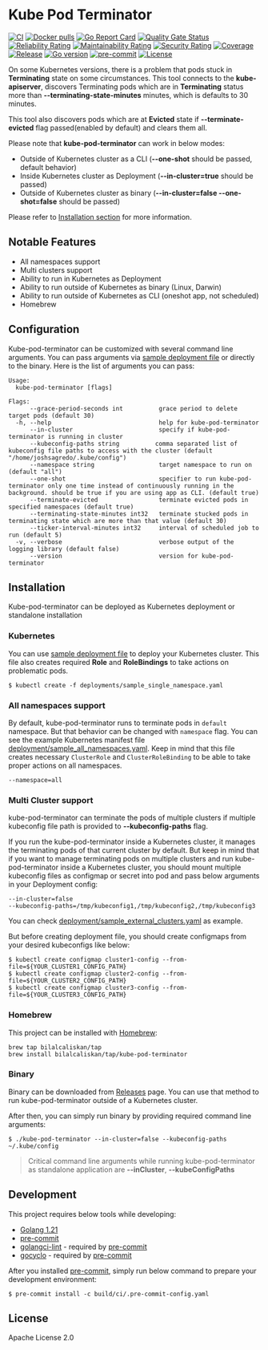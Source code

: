 # Kube Pod Terminator
[![CI](https://github.com/bilalcaliskan/kube-pod-terminator/workflows/CI/badge.svg?event=push)](https://github.com/bilalcaliskan/kube-pod-terminator/actions?query=workflow%3ACI)
[![Docker pulls](https://img.shields.io/docker/pulls/bilalcaliskan/kube-pod-terminator)](https://hub.docker.com/r/bilalcaliskan/kube-pod-terminator/)
[![Go Report Card](https://goreportcard.com/badge/github.com/bilalcaliskan/kube-pod-terminator)](https://goreportcard.com/report/github.com/bilalcaliskan/kube-pod-terminator)
[![Quality Gate Status](https://sonarcloud.io/api/project_badges/measure?project=bilalcaliskan_kube-pod-terminator&metric=alert_status)](https://sonarcloud.io/summary/new_code?id=bilalcaliskan_kube-pod-terminator)
[![Reliability Rating](https://sonarcloud.io/api/project_badges/measure?project=bilalcaliskan_kube-pod-terminator&metric=reliability_rating)](https://sonarcloud.io/summary/new_code?id=bilalcaliskan_kube-pod-terminator)
[![Maintainability Rating](https://sonarcloud.io/api/project_badges/measure?project=bilalcaliskan_kube-pod-terminator&metric=sqale_rating)](https://sonarcloud.io/summary/new_code?id=bilalcaliskan_kube-pod-terminator)
[![Security Rating](https://sonarcloud.io/api/project_badges/measure?project=bilalcaliskan_kube-pod-terminator&metric=security_rating)](https://sonarcloud.io/summary/new_code?id=bilalcaliskan_kube-pod-terminator)
[![Coverage](https://sonarcloud.io/api/project_badges/measure?project=bilalcaliskan_kube-pod-terminator&metric=coverage)](https://sonarcloud.io/summary/new_code?id=bilalcaliskan_kube-pod-terminator)
[![Release](https://img.shields.io/github/release/bilalcaliskan/kube-pod-terminator.svg)](https://github.com/bilalcaliskan/kube-pod-terminator/releases/latest)
[![Go version](https://img.shields.io/github/go-mod/go-version/bilalcaliskan/kube-pod-terminator)](https://github.com/bilalcaliskan/kube-pod-terminator)
[![pre-commit](https://img.shields.io/badge/pre--commit-enabled-brightgreen?logo=pre-commit)](https://github.com/pre-commit/pre-commit)
[![License](https://img.shields.io/badge/License-Apache%202.0-blue.svg)](https://opensource.org/licenses/Apache-2.0)

On some Kubernetes versions, there is a problem that pods stuck in **Terminating** state on some circumstances. This tool
connects to the **kube-apiserver**, discovers Terminating pods which are in **Terminating** status more than **--terminating-state-minutes**
minutes, which is defaults to 30 minutes.

This tool also discovers pods which are at **Evicted** state if **--terminate-evicted** flag passed(enabled by default) and
clears them all.

Please note that **kube-pod-terminator** can work in below modes:
- Outside of Kubernetes cluster as a CLI (**--one-shot** should be passed, default behavior)
- Inside Kubernetes cluster as Deployment (**--in-cluster=true** should be passed)
- Outside of Kubernetes cluster as binary (**--in-cluster=false --one-shot=false** should be passed)

Please refer to [Installation section](#installation) for more information.

## Notable Features
- All namespaces support
- Multi clusters support
- Ability to run in Kubernetes as Deployment
- Ability to run outside of Kubernetes as binary (Linux, Darwin)
- Ability to run outside of Kubernetes as CLI (oneshot app, not scheduled)
- Homebrew

## Configuration
Kube-pod-terminator can be customized with several command line arguments. You can pass arguments
via [sample deployment file](deployments/sample_single_namespace.yaml) or directly to the binary. Here is the list of arguments you can pass:

```
Usage:
  kube-pod-terminator [flags]

Flags:
      --grace-period-seconds int          grace period to delete target pods (default 30)
  -h, --help                              help for kube-pod-terminator
      --in-cluster                        specify if kube-pod-terminator is running in cluster
      --kubeconfig-paths string          comma separated list of kubeconfig file paths to access with the cluster (default "/home/joshsagredo/.kube/config")
      --namespace string                  target namespace to run on (default "all")
      --one-shot                          specifier to run kube-pod-terminator only one time instead of continuously running in the background. should be true if you are using app as CLI. (default true)
      --terminate-evicted                 terminate evicted pods in specified namespaces (default true)
      --terminating-state-minutes int32   terminate stucked pods in terminating state which are more than that value (default 30)
      --ticker-interval-minutes int32     interval of scheduled job to run (default 5)
  -v, --verbose                           verbose output of the logging library (default false)
      --version                           version for kube-pod-terminator
```

## Installation
Kube-pod-terminator can be deployed as Kubernetes deployment or standalone installation

### Kubernetes
You can use [sample deployment file](deployments/sample_single_namespace.yaml) to deploy your Kubernetes cluster.
This file also creates required **Role** and **RoleBindings** to take actions on problematic pods.

```shell
$ kubectl create -f deployments/sample_single_namespace.yaml
```

### All namespaces support
By default, kube-pod-terminator runs to terminate pods in `default` namespace. But that behavior can be changed with
`namespace` flag. You can see the example Kubernetes manifest file [deployment/sample_all_namespaces.yaml](deployments/sample_all_namespaces.yaml).
Keep in mind that this file creates necessary `ClusterRole` and `ClusterRoleBinding` to be able to take proper actions on all
namespaces.
```
--namespace=all
```

### Multi Cluster support
kube-pod-terminator can terminate the pods of multiple clusters if multiple kubeconfig file path is provided
to **--kubeconfig-paths** flag.

If you run the kube-pod-terminator inside a Kubernetes cluster, it manages the terminating pods of that current
cluster by default. But keep in mind that if you want to manage terminating pods on multiple clusters
and run kube-pod-terminator inside a Kubernetes cluster, you should mount multiple kubeconfig files as configmap or secret
into pod and pass below arguments in your Deployment config:
```
--in-cluster=false
--kubeconfig-paths=/tmp/kubeconfig1,/tmp/kubeconfig2,/tmp/kubeconfig3
```

You can check [deployment/sample_external_clusters.yaml](deployments/sample_external_clusters.yaml) as example.

But before creating deployment file, you should create configmaps from your desired kubeconfigs like below:
```shell
$ kubectl create configmap cluster1-config --from-file=${YOUR_CLUSTER1_CONFIG_PATH}
$ kubectl create configmap cluster2-config --from-file=${YOUR_CLUSTER2_CONFIG_PATH}
$ kubectl create configmap cluster3-config --from-file=${YOUR_CLUSTER3_CONFIG_PATH}
```

### Homebrew
This project can be installed with [Homebrew](https://brew.sh/):
```
brew tap bilalcaliskan/tap
brew install bilalcaliskan/tap/kube-pod-terminator
```

### Binary
Binary can be downloaded from [Releases](https://github.com/bilalcaliskan/kube-pod-terminator/releases) page. You can
use that method to run kube-pod-terminator outside of a Kubernetes cluster.

After then, you can simply run binary by providing required command line arguments:
```shell
$ ./kube-pod-terminator --in-cluster=false --kubeconfig-paths ~/.kube/config
```

> Critical command line arguments while running kube-pod-terminator as standalone application are **--inCluster**, **--kubeConfigPaths**

## Development
This project requires below tools while developing:
- [Golang 1.21](https://golang.org/doc/go1.21)
- [pre-commit](https://pre-commit.com/)
- [golangci-lint](https://golangci-lint.run/usage/install/) - required by [pre-commit](https://pre-commit.com/)
- [gocyclo](https://github.com/fzipp/gocyclo) - required by [pre-commit](https://pre-commit.com/)

After you installed [pre-commit](https://pre-commit.com/), simply run below command to prepare your development environment:
```shell
$ pre-commit install -c build/ci/.pre-commit-config.yaml
```

## License
Apache License 2.0
